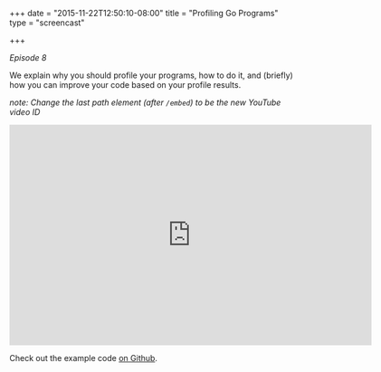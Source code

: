 +++
date = "2015-11-22T12:50:10-08:00"
title = "Profiling Go Programs"
type = "screencast"

+++

_Episode 8_

We explain why you should profile your programs, how to do it, and (briefly) how you can improve your code based on your profile results.
<!--more-->

_note: Change the last path element (after `/embed`) to be the new YouTube video ID_

<iframe
  class="ytplayer"
  type="text/html"
  width="640"
  height="390"
  src="http://www.youtube.com/embed/QvWUCYwmExE?autoplay=0&origin=http://example.com"
  frameborder="0"
></iframe>

Check out the example code [on Github](https://github.com/arschles/go-in-5-minutes/tree/master/episode8).
